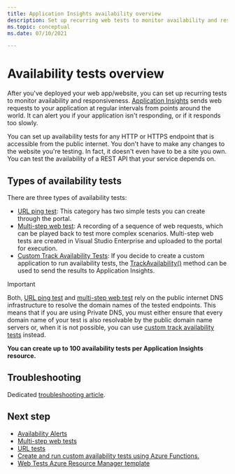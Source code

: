 ```yaml
---
title: Application Insights availability overview 
description: Set up recurring web tests to monitor availability and responsiveness of your app or website.
ms.topic: conceptual
ms.date: 07/10/2021

---
```


# Availability tests overview

After you've deployed your web app/website, you can set up recurring tests to monitor availability and responsiveness. [Application Insights](./app-insights-overview.md) sends web requests to your application at regular intervals from points around the world. It can alert you if your application isn't responding, or if it responds too slowly.

You can set up availability tests for any HTTP or HTTPS endpoint that is accessible from the public internet. You don't have to make any changes to the website you're testing. In fact, it doesn't even have to be a site you own. You can test the availability of a REST API that your service depends on.

## Types of availability tests

There are three types of availability tests:

* [URL ping test](monitor-web-app-availability.md): This category has two simple tests you can create through the portal.
* [Multi-step web test](availability-multistep.md): A recording of a sequence of web requests, which can be played back to test more complex scenarios. Multi-step web tests are created in Visual Studio Enterprise and uploaded to the portal for execution.
* [Custom Track Availability Tests](availability-azure-functions.md): If you decide to create a custom application to run availability tests, the [TrackAvailability()](/dotnet/api/microsoft.applicationinsights.telemetryclient.trackavailability) method can be used to send the results to Application Insights.

> [!IMPORTANT]
> Both, [URL ping test](monitor-web-app-availability.md) and [multi-step web test](availability-multistep.md) rely on the public internet DNS infrastructure to resolve the domain names of the tested endpoints. This means that if you are using Private DNS, you must either ensure that every domain name of your test is also resolvable by the public domain name servers or, when it is not possible, you can use [custom track availability tests](/dotnet/api/microsoft.applicationinsights.telemetryclient.trackavailability) instead.

**You can create up to 100 availability tests per Application Insights resource.**

## Troubleshooting

Dedicated [troubleshooting article](troubleshoot-availability.md).

## Next step

* [Availability Alerts](availability-alerts.md)
* [Multi-step web tests](availability-multistep.md)
* [URL tests](monitor-web-app-availability.md)
* [Create and run custom availability tests using Azure Functions.](availability-azure-functions.md)
* [Web Tests Azure Resource Manager template](/azure/templates/microsoft.insights/webtests?tabs=json)